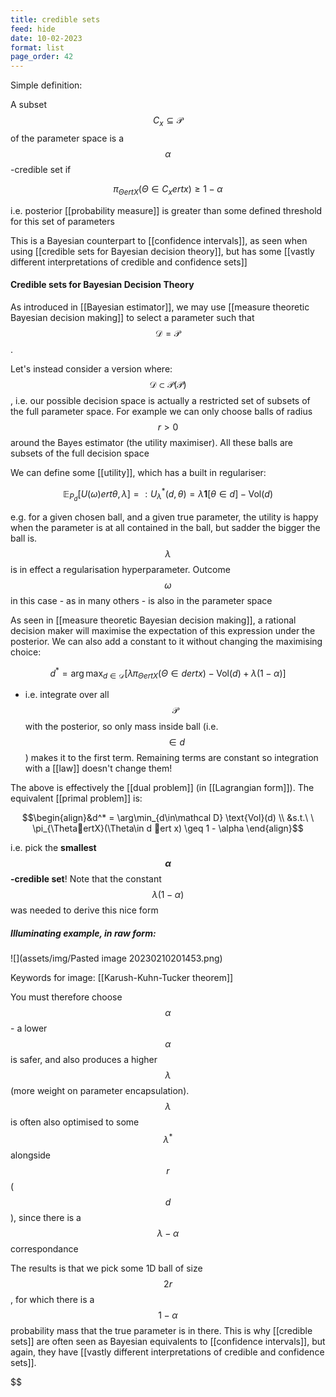 ```yaml
---
title: credible sets
feed: hide
date: 10-02-2023
format: list
page_order: 42
---
```



Simple definition:

A subset $$C_x\subseteq\mathcal P$$ of the parameter space is a $$\alpha$$-credible set if  

$$\pi_{\ThetaertX}(\Theta \in C_x ert x) \geq1-\alpha$$


i.e. posterior [[probability measure]] is greater than some defined threshold for this set of parameters

This is a Bayesian counterpart to [[confidence intervals]], as seen when using [[credible sets for Bayesian decision theory]], but has some [[vastly different interpretations of credible and confidence sets]]


#### Credible sets for Bayesian Decision Theory
As introduced in [[Bayesian estimator]], we may use [[measure theoretic Bayesian decision making]] to select a parameter such that $$\mathcal D = \mathcal P$$.

Let's instead consider a version where: $$\mathcal D \subset \mathcal P(\mathcal P)$$, i.e. our possible decision space is actually a restricted set of subsets of the full parameter space. For example we can only choose balls of radius $$r > 0$$ around the Bayes estimator (the utility maximiser). All these balls are subsets of the full decision space

We can define some [[utility]], which has a built in regulariser:

$$\mathbb E_{P_d}[U(\omega)ert\theta, \lambda]=: U^*_\lambda(d, \theta) = \lambda\boldsymbol{1}[\theta\in d] - \text{Vol}(d)$$


e.g. for a given chosen ball, and a given true parameter, the utility is happy when the parameter is at all contained in the ball, but sadder the bigger the ball is. $$\lambda$$ is in effect a regularisation hyperparameter. Outcome $$\omega$$ in this case - as in many others - is also in the parameter space

As seen in [[measure theoretic Bayesian decision making]], a rational decision maker will maximise the expectation of this expression under the posterior. We can also add a constant to it without changing the maximising choice:

$$d^* =  \arg\max_{d\in\mathcal D}\left[ \lambda \pi_{\ThetaertX}(\Theta\in d ert x) - \text{Vol}(d) + \lambda(1-\alpha)\right]$$


- i.e. integrate over all $$\mathcal P$$ with the posterior, so only mass inside ball (i.e. $$\in d$$) makes it to the first term. Remaining terms are constant so integration with a [[law]] doesn't change them!

The above is effectively the [[dual problem]] (in [[Lagrangian form]]). The equivalent [[primal problem]] is:

$$\begin{align}&d^* = \arg\min_{d\in\mathcal D} \text{Vol}(d) \\ &s.t.\ \ \pi_{\ThetaertX}(\Theta\in d ert x) \geq 1 - \alpha \end{align}$$


i.e. pick the **smallest $$\alpha$$-credible set**! Note that the constant $$\lambda(1-\alpha)$$ was needed to derive this nice form


##### Illuminating example, in raw form:

![](assets/img/Pasted image 20230210201453.png)

Keywords for image: [[Karush-Kuhn-Tucker theorem]]

You must therefore choose $$\alpha$$ - a lower $$\alpha$$ is safer, and also produces a higher $$\lambda$$ (more weight on parameter encapsulation). $$\lambda$$ is often also optimised to some $$\lambda^*$$ alongside $$r$$ ($$d$$), since there is a $$\lambda-\alpha$$ correspondance

The results is that we pick some 1D ball of size $$2r$$, for which there is a $$1-\alpha$$ probability mass that the true parameter is in there. This is why [[credible sets]] are often seen as Bayesian equivalents to [[confidence intervals]], but again, they have [[vastly different interpretations of credible and confidence sets]]. 

$$